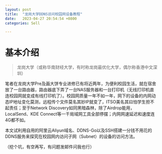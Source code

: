 ```yaml
---
layout: post
title:  "龙岗大学DDNS访问校园网设备教程"
date:   2023-04-27 20:54:54 +0800
categories: Sell

---
```


# 基本介绍

> 龙岗大学（或称华南财经大学，有时称龙岗最优化大学，偶尔称香港中文深圳）

笔者在龙岗大学Pre及画大饼专业进修已有将近两年，为便利校园生活，就在宿舍放了一台路由器，路由器底下弄了一台NAS服务器和一台打印机（无线打印机直连校园网就变成有线打印机了）。校园网质量一年不如一年，网下的设备的内网动态IP地址变化莫测，远程传个文件莫名其妙IP就变了，ITSO美名其曰怕学生担不起责任；至于Network Discovery如同黑暗森林，除了Airdrop能用，LocalSend、KDE Connect等一干局域网工具全部停摆；内网网速延迟和速度连4G都不如。

本文试利用自用的阿里云Aliyun域名、DDNS-Go以及SSH搭建一分钱不用花的DDNS服务来探究在校园网内访问子网（Subnet）的设备的访问方法。

（挖个坑，有空再写，有问题发邮件问我也行）


